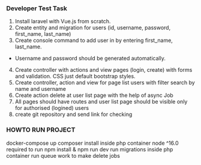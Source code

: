 ### Developer Test Task
1. Install laravel with Vue.js from scratch.
2. Create entity and migration for users (id, username, password, first_name, last_name)
3. Create console command to add user in by entering first_name, last_name.
* Username and password should be generated automatically.
4. Create controller with actions and view pages (login, create) with forms and validation. CSS just default bootstrap styles.
5. Create controller, action and view for page list users with filter search by name and username
6. Create action delete at user list page with the help of async Job
7. All pages should have routes and user list page should be visible only for authorised (logined) users
8. create git repository and send link for checking

### HOWTO RUN PROJECT
docker-compose up
composer install inside php container
node ^16.0 required to run npm install & npm run dev
run migrations inside php container
run queue work to make delete jobs